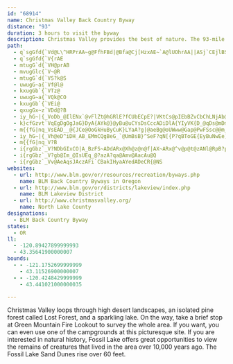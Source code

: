 ```yaml
---
id: "68914"
name: Christmas Valley Back Country Byway
distance: "93"
duration: 3 hours to visit the byway
description: Christmas Valley provides the best of nature. The 93-mile loop runs through breathtaking high desert landscapes, by Fossil Lake, and up to Lost Forest where you can learn about the prehistoric creatures that once lived there.
path:
  - q`sgGfd{`Vd@L\^HRPrAA~g@FfhFBd|@Bfa@Cj[HzxAE~`A@lUOhrAA||ASj`CEjlBShwDOh|@OxGOzBu@lGeYtkBmDhVQvB]|GuBvaAYfT@rCV`Gf@fFrb@djDlA`IdRny@
  - q`sgGfd{`V{rAE
  - mtugG`d{`VH@prAB
  - mvugGlc{`V~@R
  - mtugG`d{`VS?k@S
  - uwugG~a{`Vf@l@
  - kxugGb`{`VTz@
  - uwugG~a{`VQk@CO
  - kxugGb`{`VEi@
  - qxugGx~z`VDd@?B
  - iy_hG~|{_VoDb_@IlENx`@vFlZt@hGRlE?fCUbECpE?|VKtCs@pIEbBZvCbChLNjAb@vIj@rDn@hBf@r@hChCl@~@`@jAXpADl@RhHJdBp@zBdBlEbAjDh@dDHzAFfJQlCcAzJH~CrA~DzL~Wz@~B^lAl@dDTfDE`O?hqAc@roARnSCnKHbY[`zDI`BjbArn@fIxEfCvBlJfKfJrIxB`BtHpEjKxFhA`@~AXtHJpp@KfmAR?rvB
  - k}cfGzvt`VqEgDgOgJaG}DyA{AYk@}@yBu@uCYsDsCccADiDlA{YIyVK{D_@qDs@mDmPuf@kAqCsBuCmDcDqDyD}[{e@kPqUmAm@wHeBgHeCus@yYyBeAy@s@y@qA_LcRy@_Ce@uB}W}}Ao@_Dm@gB_e@oy@qf@q|@_Ty\s@kBk@_CqYcpAgDaPsTesAqO_~@i@mCi@kAiAuAy@]y@M{NBw@Rq@d@i@h@wBfD_Aj@e@PwDFoAa@}AsAsEmHiCuEi@wASgBBw~ADyAtIsi@Z{DEyDUsAcO{z@e@eCOg@_@m@YM{wD]oyAQ
  - m{{fG|nq_VsEAD__@{JCe@OoGkHuByCuK}LYaA?g|@aeBg@oUWww@Gap@PwFSsc@@m_Ak@g@E_A_@mFoCy@EOl@?~@\dFZfBS`Ay@bAq@d@yABc@NqDlB[?]Yy@QkDr@kDjCk@~@iAtC}AjBmG`BcCjAcA@SH[f@OfA_@^sCGi@V]l@e@L_A@m@TeDhCOVMrBQ^c@RsBXaD?{AXaEgBkBEiAV]C[EiAo@}A@y@MeAq@i@MSEiA^U?m@_@cAM{@Fm@XkAGm@TmB\uC?sA_@cACiBj@oCjBsAfB]jBq@fLIhC?vAsCpKWd@q@RcCSwB?{@{@}EIqAN{BiAsBBmBQyBj@}BpA_BLiBMo@NqDdCe@DiAY_@?i@PcAl@s@lAgItDu@j@i@v@_@xA]l@iCxA_At@sBpCcAlBsAxEQXgFjBaDF_AX_CDkEr@_CBwCRkCCq@JiCvA_Cx@e@FaHaAcBo@aHVo@WaCA_BZ_DpAs@p@mD`FuA~@aEfAcA?wFeAiGd@s@AeB]qCLs@A{AXi@XiAfAm@Ro@AsB_@{AgBc@Qs@D_@Xu@PiC^]NeAnA{BrAg@d@cAlBc@XuA@m@McA_Aq@sBw@g@cARk@Xm@p@aAZm@GoCq@g@?k@Xm@d@iBlByB~@cF`DiCxC]v@ShCAhCMzBFhHd@~EDfAEp@]rCU~@}A`D{@~CUfCCjCYrAAlAm@dBKfA?p@`@lBHz@B|@Iz@o@|BYnDoAlEIjAHxBh@rE^nB~AzFbA|Ft@fDxAtJDfAGdBm@pEInBL`JG|@uAnEs@fHe@lCs@~Ae@~@sDrDiBlCgE|He@^c@NcC]mFsBo@?o@^mBd@y@?s@GiAk@oB_@YY]s@{A}AmDmEcBo@e@LaAjBQbHIv@Of@ULYBYOOg@YY_AScBXe@`@Wh@A`@Td@|ArANr@?\G^a@HiA[gCl@kAYq@g@aA_@yADuEnFcHrJyBzEwDlEO^?l@?h@\tA?j@Ir@Sr@_@f@sAx@}Dv@eAv@{HRsCKoBs@sAy@i@Ie@P}AlASDuBKyBb@cEDcAKyJFo@O{AkAc@Jy@x@eANmCAyBMiAFiBAcAH_PAmBMy@F}D_AeCPm@XyATkl@M
  - iy_hG~|{_Vh@eD^iDH_AB_EMmCQgBeG_`@UmBsB}^SeF?qN[{P?qBToGE{EyBuNwEe]i@mKBaE|D{p@zAot@b@aJl@uKhE_e@NgFKgI]{FO}A_BoHaKkc@i@uD?gCh@kE^gB~AyEh@mBR_BCg@Ok@Y]m@M_~AL}BMe@k@So@EwAHevFIitBhsAJpzA?hcCf@lXf@jEtF`D?xBuFz{AyBbe@h@du@oA
  - m{{fG|nq_V?B
  - i{rgGbz`_V?NDbGIxCO|A_BzFS~ADdARx@Xh@z@n@f|AX~ARx@^v@p@t@zANl@RpB?pfBj@bCl@jAp@r@vAd@dr@JbGMpDe@`L_DrBD|B`Ad@b@l@z@~ApCjOdZhBnDpExHnErE`ArAjAzCrBpH`EdLp@|AtEhIxCvEbBrAnA^dRxC`F`AfGlDbBj@neBTfGAjEKxeCxAltDxAOhyDIp|@
  - i{rgGbz`_V?gb@Im_@IsUEq_@?azA?qa@Amv@AacAu@Q
  - i{rgGbz`_Vv@AeAqsJAczAFi`CBakIHyaAYedADeCR{@NS
websites:
  - url: http://www.blm.gov/or/resources/recreation/byways.php
    name: BLM Back Country Byways in Oregon
  - url: http://www.blm.gov/or/districts/lakeview/index.php
    name: BLM Lakeview District
  - url: http://www.christmasvalley.org/
    name: North Lake County
designations:
  - BLM Back Country Byway
states:
  - OR
ll:
  - -120.89427899999993
  - 43.35641900000007
bounds:
  - - -121.1752699999999
    - 43.11526900000007
  - - -120.4248429999999
    - 43.441021000000035

---
```


Christmas Valley loops through high desert landscapes, an isolated pine forest called Lost Forest, and a sparkling lake. On the way, take a brief stop at Green Mountain Fire Lookout to survey the whole area. If you want, you can even use one of the campgrounds at this picturesque site. If you are interested in natural history, Fossil Lake offers great opportunities to view the remains of creatures that lived in the area over 10,000 years ago. The Fossil Lake Sand Dunes rise over 60 feet.
